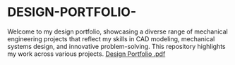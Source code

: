 # DESIGN-PORTFOLIO-
Welcome to my design portfolio, showcasing a diverse range of mechanical engineering projects that reflect my skills in CAD modeling, mechanical systems design, and innovative problem-solving. This repository highlights my work across various projects.
[Design Portfolio .pdf](https://github.com/user-attachments/files/18677925/Design.Portfolio.pdf)

